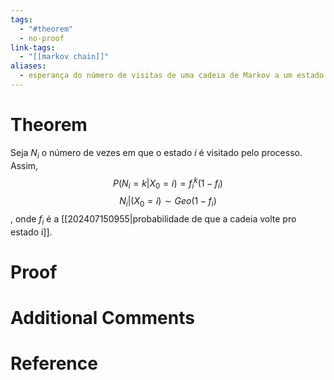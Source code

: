 ```yaml
---
tags:
  - "#theorem"
  - no-proof
link-tags:
  - "[[markov chain]]"
aliases:
  - esperança do número de visitas de uma cadeia de Markov a um estado
---
```

# Theorem
Seja $N_i$ o número de vezes em que o estado $i$ é visitado pelo processo. Assim, $$P(N_i = k | X_0 = i) = f_i^k(1 - f_i)$$$$N_i | (X_0 = i) \sim Geo(1-f_i)$$, onde $f_i$ é a [[202407150955|probabilidade de que a cadeia volte pro estado i]].

# Proof


# Additional Comments


# Reference






